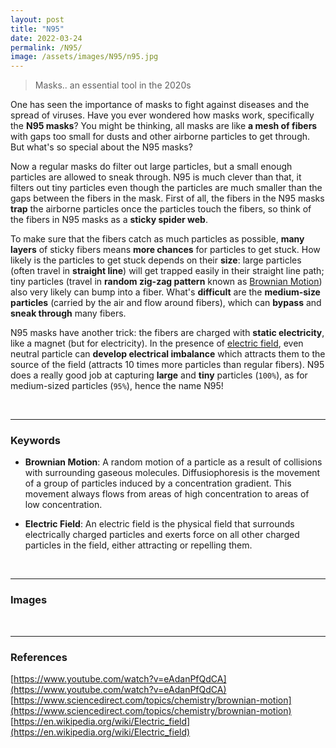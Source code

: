 ```yaml
---
layout: post
title: "N95"
date: 2022-03-24
permalink: /N95/
image: /assets/images/N95/n95.jpg
---
```


> Masks.. an essential tool in the 2020s

One has seen the importance of masks to fight against diseases and the spread of viruses. Have you ever wondered how masks work, specifically the **N95 masks**? You might be thinking, all masks are like **a mesh of fibers** with gaps too small for dusts and other airborne particles to get through. But what's so special about the N95 masks?

<!--more-->

Now a regular masks do filter out large particles, but a small enough particles are allowed to sneak through. N95 is much clever than that, it filters out tiny particles even though the particles are much smaller than the gaps between the fibers in the mask. First of all, the fibers in the N95 masks **trap** the airborne particles once the particles touch the fibers, so think of the fibers in N95 masks as a **sticky spider web**. 

To make sure that the fibers catch as much particles as possible, **many layers** of sticky fibers means **more chances** for particles to get stuck. How likely is the particles to get stuck depends on their **size**: large particles (often travel in **straight line**) will get trapped easily in their straight line path; tiny particles (travel in **random zig-zag pattern** known as [Brownian Motion](#keywords)) also very likely can bump into a fiber. What's **difficult** are the **medium-size particles** (carried by the air and flow around fibers), which can **bypass** and **sneak through** many fibers.

N95 masks have another trick: the fibers are charged with **static electricity**, like a magnet (but for electricity). In the presence of [electric field](#keywords), even neutral particle can **develop electrical imbalance** which attracts them to the source of the field (attracts 10 times more particles than regular fibers). N95 does a really good job at capturing **large** and **tiny** particles (`100%`), as for medium-sized particles (`95%`), hence the name N95!


<br>
<!--Keywords-->
<hr>

### Keywords
- **Brownian Motion**: A random motion of a particle as a result of collisions with surrounding gaseous molecules. Diffusiophoresis is the movement of a group of particles induced by a concentration gradient. This movement always flows from areas of high concentration to areas of low concentration.

- **Electric Field**: An electric field is the physical field that surrounds electrically charged particles and exerts force on all other charged particles in the field, either attracting or repelling them.

<br>
<!--Images-->
<hr>

### Images

<div class="row">
	<div class="column">
		<img src="/iwonder/assets/images/N95/masks.jpg" alt="">
	</div>
</div>

<br>
<!--References-->
<hr>

### References

[https://www.youtube.com/watch?v=eAdanPfQdCA](https://www.youtube.com/watch?v=eAdanPfQdCA)
\
[https://www.sciencedirect.com/topics/chemistry/brownian-motion](https://www.sciencedirect.com/topics/chemistry/brownian-motion)
\
[https://en.wikipedia.org/wiki/Electric_field](https://en.wikipedia.org/wiki/Electric_field)
